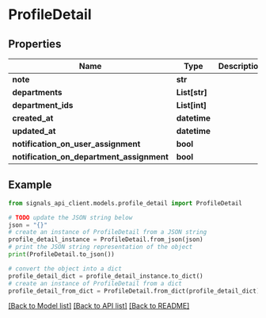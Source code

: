 # ProfileDetail


## Properties

Name | Type | Description | Notes
------------ | ------------- | ------------- | -------------
**note** | **str** |  | [optional] 
**departments** | **List[str]** |  | [readonly] 
**department_ids** | **List[int]** |  | [optional] 
**created_at** | **datetime** |  | [readonly] 
**updated_at** | **datetime** |  | [readonly] 
**notification_on_user_assignment** | **bool** |  | [optional] 
**notification_on_department_assignment** | **bool** |  | [optional] 

## Example

```python
from signals_api_client.models.profile_detail import ProfileDetail

# TODO update the JSON string below
json = "{}"
# create an instance of ProfileDetail from a JSON string
profile_detail_instance = ProfileDetail.from_json(json)
# print the JSON string representation of the object
print(ProfileDetail.to_json())

# convert the object into a dict
profile_detail_dict = profile_detail_instance.to_dict()
# create an instance of ProfileDetail from a dict
profile_detail_from_dict = ProfileDetail.from_dict(profile_detail_dict)
```
[[Back to Model list]](../README.md#documentation-for-models) [[Back to API list]](../README.md#documentation-for-api-endpoints) [[Back to README]](../README.md)


